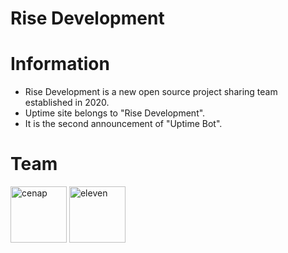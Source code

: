 # Rise Development

# Information
- Rise Development is a new open source project sharing team established in 2020.
- Uptime site belongs to "Rise Development".
- It is the second announcement of "Uptime Bot".


# Team
<img src="https://avatars2.githubusercontent.com/u/41297513?s=460&u=77093acfcdaa5542d91b416642279cc94e8c5024&v=4" alt="cenap" width="90em">
<img src="https://avatars1.githubusercontent.com/u/50018633?s=460&u=380bb682c086974423bc8d20795a6f1654a3d5a8&v=4" alt="eleven" width="90em">
